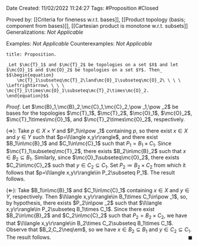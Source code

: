 <br />
<br />

Date Created: 11/02/2022 11:24:27
Tags: #Proposition #Closed 

Proved by: [[Criteria for fineness w.r.t. bases]], [[Product topology (basis; component from bases)]], [[Cartesian product is monotone w.r.t. subsets]]
Generalizations: _Not Applicable_

Examples: _Not Applicable_
Counterexamples: _Not Applicable_

``` ad-Proposition
title: Proposition.

_Let $\mc{T}_1$ and $\mc{T}_2$ be topologies on a set $X$ and let $\mc{O}_1$ and $\mc{O}_2$ be topologies on a set $Y$. Then_
$$\begin{equation}
    \mc{T}_1\subseteq\mc{T}_2\land\mc{O}_1\subseteq\mc{O}_2\ \ \ \ \Leftrightarrow\ \ \ \ \mc{T}_1\times\mc{O}_1\subseteq\mc{T}_2\times\mc{O}_2.
\end{equation}$$

```

_Proof_. Let $\mc{B}_1,\mc{B}_2,\mc{C}_1,\mc{C}_2,\pow _1,\pow _2$ be bases for the topologies $\mc{T}_1$, $\mc{T}_2$, $\mc{O}_1$, $\mc{O}_2$, $\mc{T}_1\times\mc{O}_1$, and $\mc{T}_2\times\mc{O}_2$, respectively.

($\Rightarrow$): Take $p\in X\times Y$ and $P_1\in\pow _1$ containing $p$, so there exist $x\in X$ and $y\in Y$ such that $p=\l\langle x,y\r\rangle$, and there exist $B_1\in\mc{B}_1$ and $C_1\in\mc{C}_1$ such that $P_1=B_1\times C_1$. Since $\mc{T}_1\subseteq\mc{T}_2$, there exists $B_2\in\mc{B}_2$ such that $x\in B_2\subseteq B_1$. Similarly, since $\mc{O}_1\subseteq\mc{O}_2$, there exists $C_2\in\mc{C}_2$ such that $y\in C_2\subseteq C_1$. Set $P_2\coloneqq B_2\times C_2$ from which it follows that $p=\l\langle x,y\r\rangle\in P_2\subseteq P_1$. The result follows.

($\Leftarrow$): Take $B_1\in\mc{B}_1$ and $C_1\in\mc{C}_1$ containing $x\in X$ and $y\in Y$, respectively. Then $\l\langle x,y\r\rangle\in B_1\times C_1\in\pow _1$, so, by hypothesis, there exists $P_2\in\pow _2$ such that $\l\langle x,y\r\rangle\in P_2\subseteq B_1\times C_1$. Since there exist $B_2\in\mc{B}_2$ and $C_2\in\mc{C}_2$ such that $P_2=B_2\times C_2$, we have that $\l\langle x,y\r\rangle\in B_2\times C_2\subseteq B_1\times C_1$. Observe that $B_2,C_2\neq\em$, so we have $x\in B_2\subseteq B_1$ and $y\in C_2\subseteq C_1$. The result follows.<span style="float:right;">$\blacksquare$</span>

